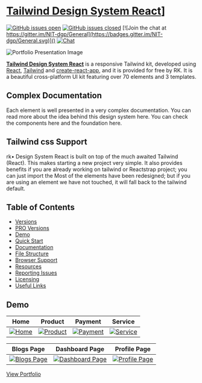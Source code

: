# [Tailwind Design System React](https://modus-tailwind.web.app/)]

[![GitHub issues open](https://img.shields.io/github/issues/creativetimofficial/blk-design-system-react.svg?maxAge=2592000)]() [![GitHub issues closed](https://img.shields.io/github/issues-closed-raw/creativetimofficial/blk-design-system-react.svg?maxAge=2592000)]() [![Join the chat at https://gitter.im/NIT-dgp/General](https://badges.gitter.im/NIT-dgp/General.svg)]() [![Chat](https://img.shields.io/badge/chat-on%20discord-7289da.svg)]()

![Portfolio Presentation Image](https://i.ibb.co/yFjNqxZ/home.png)

**[ Tailwind Design System React](https://modus-tailwind.web.app/)** is a responsive Tailwind kit, developed using [React](https://reactjs.org/), [Tailwind](https://reactstrap.github.io/) and [create-react-app](https://facebook.github.io/create-react-app/), and it is provided for free by RK. It is a beautiful cross-platform UI kit featuring over 70 elements and 3 templates.

## Complex Documentation

Each element is well presented in a very complex documentation. You can read more about the idea behind this design system here. You can check the components here and the foundation here.

## Tailwind css Support

rk• Design System React is built on top of the much awaited Tailwind (React). This makes starting a new project very simple. It also provides benefits if you are already working on tailwind or Reactstrap project; you can just import the Most of the elements have been redesigned; but if you are using an element we have not touched, it will fall back to the tailwind default.

## Table of Contents

- [Versions](#versions)
- [PRO Versions](#pro-versions)
- [Demo](#demo)
- [Quick Start](#quick-start)
- [Documentation](#documentation)
- [File Structure](#file-structure)
- [Browser Support](#browser-support)
- [Resources](#resources)
- [Reporting Issues](#reporting-issues)
- [Licensing](#licensing)
- [Useful Links](#useful-links)

## Demo

| Home                                                                            | Product                                                                                  | Payment                                                                                  | Service                                                                              |
| ------------------------------------------------------------------------------- | ---------------------------------------------------------------------------------------- | ---------------------------------------------------------------------------------------- | ------------------------------------------------------------------------------------ |
| [![Home](https://i.ibb.co/yFjNqxZ/home.png)](https://i.ibb.co/yFjNqxZ/home.png) | [![Product](https://i.ibb.co/LSjd3T2/product.png)](https://i.ibb.co/LSjd3T2/product.png) | [![Payment](https://i.ibb.co/zXFrXGg/payment.png)](https://i.ibb.co/zXFrXGg/payment.png) | [![Service](https://i.ibb.co/wwF2S8B/about.png)](https://i.ibb.co/wwF2S8B/about.png) |

| Blogs Page                                                                            | Dashboard Page                                                                                      | Profile Page                                                                                  |
| ------------------------------------------------------------------------------------- | --------------------------------------------------------------------------------------------------- | --------------------------------------------------------------------------------------------- |
| [![Blogs Page](https://i.ibb.co/8s8PsyK/blog.png)](https://i.ibb.co/8s8PsyK/blog.png) | [![Dashboard Page](https://i.ibb.co/12DGTpg/dashboard.png)](https://i.ibb.co/12DGTpg/dashboard.png) | [![Profile Page](https://i.ibb.co/fDC13fZ/profile.png)](https://i.ibb.co/fDC13fZ/profile.png) |

[View Portfolio](https://rk-reza.web.app/)
